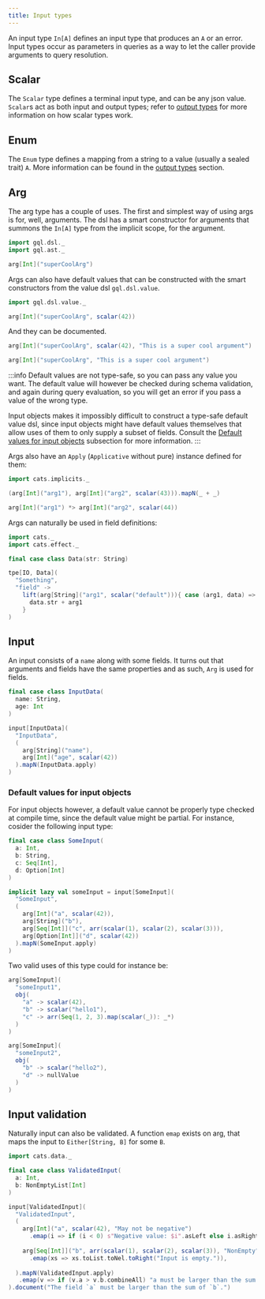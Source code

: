 ```yaml
---
title: Input types
---
```

An input type `In[A]` defines an input type that produces an `A` or an error.
Input types occur as parameters in queries as a way to let the caller provide arguments to query resolution.

## Scalar
The `Scalar` type defines a terminal input type, and can be any json value.
`Scalar`s act as both input and output types; refer to [output types](./output_types#scalar) for more information on how scalar types work.

## Enum
The `Enum` type defines a mapping from a string to a value (usually a sealed trait) `A`.
More information can be found in the [output types](./output_types#enum) section.

## Arg
The arg type has a couple of uses.
The first and simplest way of using args is for, well, arguments.
The dsl has a smart constructor for arguments that summons the `In[A]` type from the implicit scope, for the argument.
```scala mdoc:silent
import gql.dsl._
import gql.ast._

arg[Int]("superCoolArg")
```
Args can also have default values that can be constructed with the smart constructors from the value dsl `gql.dsl.value`.
```scala mdoc:silent
import gql.dsl.value._

arg[Int]("superCoolArg", scalar(42))
```
And they can be documented.
```scala mdoc:silent
arg[Int]("superCoolArg", scalar(42), "This is a super cool argument")

arg[Int]("superCoolArg", "This is a super cool argument")
```
:::info
Default values are not type-safe, so you can pass any value you want.
The default value will however be checked during schema validation, and again during query evaluation, so you will get an error if you pass a value of the wrong type.

Input objects makes it impossibly difficult to construct a type-safe default value dsl, since input objects might have default values themselves that allow uses of them to only supply a subset of fields.
Consult the [Default values for input objects](./input_types#default-values-for-input-objects) subsection for more information.
:::

Args also have an `Apply` (`Applicative` without pure) instance defined for them:
```scala mdoc:silent
import cats.implicits._

(arg[Int]("arg1"), arg[Int]("arg2", scalar(43))).mapN(_ + _)

arg[Int]("arg1") *> arg[Int]("arg2", scalar(44))
```

Args can naturally be used in field definitions:
```scala mdoc:silent
import cats._
import cats.effect._

final case class Data(str: String)

tpe[IO, Data](
  "Something",
  "field" -> 
    lift(arg[String]("arg1", scalar("default"))){ case (arg1, data) => 
      data.str + arg1 
    }
)
```

## Input
An input consists of a `name` along with some fields.
It turns out that arguments and fields have the same properties and as such, `Arg` is used for fields.
```scala mdoc:silent
final case class InputData(
  name: String,
  age: Int
)

input[InputData](
  "InputData",
  (
    arg[String]("name"),
    arg[Int]("age", scalar(42))
  ).mapN(InputData.apply)
)
```
### Default values for input objects
For input objects however, a default value cannot be properly type checked at compile time, since the default value might be partial.
For instance, cosider the following input type:
```scala mdoc:silent
final case class SomeInput(
  a: Int,
  b: String,
  c: Seq[Int],
  d: Option[Int]
)

implicit lazy val someInput = input[SomeInput](
  "SomeInput",
  (
    arg[Int]("a", scalar(42)),
    arg[String]("b"),
    arg[Seq[Int]]("c", arr(scalar(1), scalar(2), scalar(3))),
    arg[Option[Int]]("d", scalar(42))
  ).mapN(SomeInput.apply)
)
```
Two valid uses of this type could for instance be:
```scala mdoc:silent
arg[SomeInput](
  "someInput1",
  obj(
    "a" -> scalar(42),
    "b" -> scalar("hello1"),
    "c" -> arr(Seq(1, 2, 3).map(scalar(_)): _*)
  )
)

arg[SomeInput](
  "someInput2",
  obj(
    "b" -> scalar("hello2"),
    "d" -> nullValue
  )
)
```

## Input validation
Naturally input can also be validated.
A function `emap` exists on arg, that maps the input to `Either[String, B]` for some `B`.
```scala mdoc:silent
import cats.data._

final case class ValidatedInput(
  a: Int,
  b: NonEmptyList[Int]
)

input[ValidatedInput](
  "ValidatedInput",
  (
    arg[Int]("a", scalar(42), "May not be negative")
      .emap(i => if (i < 0) s"Negative value: $i".asLeft else i.asRight),
      
    arg[Seq[Int]]("b", arr(scalar(1), scalar(2), scalar(3)), "NonEmpty")
      .emap(xs => xs.toList.toNel.toRight("Input is empty.")),
      
  ).mapN(ValidatedInput.apply)
   .emap(v => if (v.a > v.b.combineAll) "a must be larger than the sum of bs".asLeft else v.asRight)
).document("The field `a` must be larger than the sum of `b`.")
```

